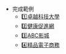 * 完成範例
  * [:one:卓越科技大學](http://b17300demo.lokiui.com/web01/)
  * [:two:健康促進網](http://b17300demo.lokiui.com/web02/)
  * [:three:ABC影城](http://b17300demo.lokiui.com/web03/)
  * [:four:精品電子商務](http://b17300demo.lokiui.com/web04/)